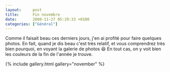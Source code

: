 ```yaml
---
layout:     post
title:      Fin novembre
date:       2008-11-27 05:29:33 +0100
categories: ["Général"]
---
```


Comme il faisait beau ces derniers jours, j'en ai profité pour faire quelques photos. En fait, quand je dis beau
c'est très relatif, et vous comprendrez très bien pourquoi, en voyant la galerie de photos :laughing: En tout cas,
on y voit bien les couleurs de la fin de l'année je trouve.

<!--more-->

{% include gallery.html gallery="november" %}